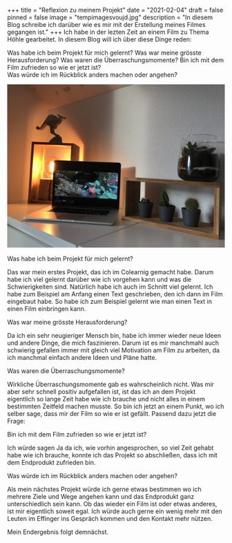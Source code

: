 +++
title = "Reflexion zu meinem Projekt"
date = "2021-02-04"
draft = false
pinned = false
image = "tempimagesvoujd.jpg"
description = "In diesem Blog schreibe ich darüber wie es mir mit der Erstellung meines Filmes gegangen ist."
+++
Ich habe in der lezten Zeit an einem Film zu Thema Höhle gearbeitet. In diesem Blog will ich über diese Dinge reden:

Was habe ich beim Projekt für mich gelernt?
Was war meine grösste Herausforderung? 
Was waren die Überraschungsmomente? 
Bin ich mit dem Film zufrieden so wie er jetzt ist?\
Was würde ich im Rückblick anders machen oder angehen? 

![](tempimagesvoujd.jpg)

Was habe ich beim Projekt für mich gelernt?

Das war mein erstes Projekt, das ich im Colearnig gemacht habe. Darum habe ich viel gelernt darüber wie ich vorgehen kann und was die Schwierigkeiten sind. Natürlich habe ich auch im Schnitt viel gelernt. Ich habe zum Beispiel am Anfang einen Text geschrieben, den ich dann im Film eingebaut habe. So habe ich zum Beispiel gelernt wie man einen Text in einen Film einbringen kann. 

Was war meine grösste Herausforderung? 

Da ich ein sehr neugieriger Mensch bin, habe ich immer wieder neue Ideen und andere Dinge, die mich faszinieren. Darum ist es mir manchmahl auch schwierig gefallen immer mit gleich viel Motivation am Film zu arbeiten, da ich manchmal einfach andere Ideen und Pläne hatte.  

Was waren die Überraschungsmomente? 

Wirkliche Überraschungsmomente gab es wahrscheinlich nicht. Was mir aber sehr schnell positiv aufgefallen ist, ist das ich an dem Projekt eigentlich so lange Zeit habe wie ich brauche und nicht alles in einem bestimmten Zeitfeld machen musste. So bin ich jetzt an einem Punkt, wo ich selber sage, dass mir der Film so wie er ist gefällt. Passend dazu jetzt die Frage:

Bin ich mit dem Film zufrieden so wie er jetzt ist?

Ich würde sagen Ja da ich, wie vorhin angesprochen, so viel Zeit gehabt habe wie ich brauche, konnte ich das Projekt so abschließen, dass ich mit dem Endprodukt zufrieden bin.

Was würde ich im Rückblick anders machen oder angehen? 

Als mein nächstes Projekt würde ich gerne etwas bestimmen wo ich mehrere Ziele und Wege angehen kann und das Endprodukt ganz unterschiedlich sein kann. Ob das wieder ein Film ist oder etwas anderes, ist mir eigentlich soweit egal. Ich würde auch gerne ein wenig mehr mit den Leuten im Effinger ins Gespräch kommen und den Kontakt mehr nützen.

Mein Endergebnis folgt demnächst.